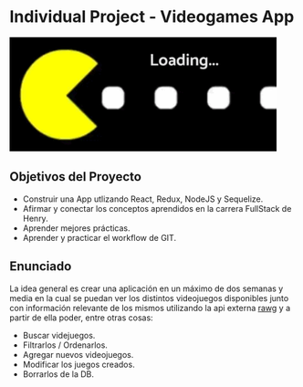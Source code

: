 # Individual Project - Videogames App

<p align='left'>
  <img height='200' src='./loader.gif' />
</p>

## Objetivos del Proyecto

- Construir una App utlizando React, Redux, NodeJS y Sequelize.
- Afirmar y conectar los conceptos aprendidos en la carrera FullStack de Henry.
- Aprender mejores prácticas.
- Aprender y practicar el workflow de GIT.

## Enunciado

La idea general es crear una aplicación en un máximo de dos semanas y media en la cual se puedan ver los distintos videojuegos disponibles junto con información relevante de los mismos utilizando la api externa [rawg](https://rawg.io/apidocs) y a partir de ella poder, entre otras cosas:

  - Buscar videjuegos.
  - Filtrarlos / Ordenarlos.
  - Agregar nuevos videojuegos.
  - Modificar los juegos creados.
  - Borrarlos de la DB.
